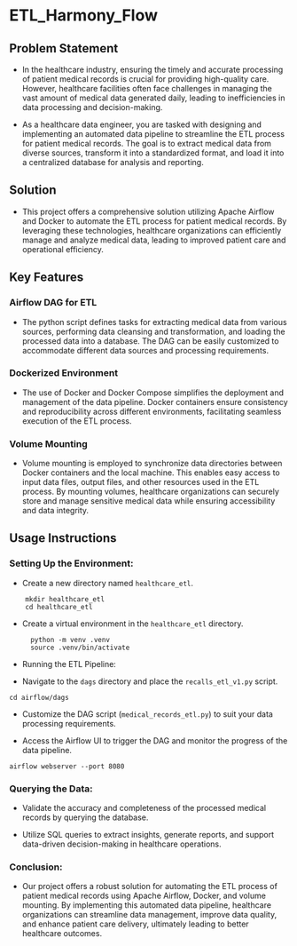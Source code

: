 # ETL_Harmony_Flow

## Problem Statement

+ In the healthcare industry, ensuring the timely and accurate processing of patient medical records is crucial for 
  providing high-quality care. However, healthcare facilities often face challenges in managing the vast amount of medical data generated daily, leading to inefficiencies in data processing and decision-making.

+ As a healthcare data engineer, you are tasked with designing and implementing an automated data pipeline to 
  streamline the ETL process for patient medical records. The goal is to extract medical data from diverse sources, transform it into a standardized format, and load it into a centralized database for analysis and reporting.

## Solution

+ This project offers a comprehensive solution utilizing Apache Airflow and Docker to automate the ETL process for 
  patient medical records. By leveraging these technologies, healthcare organizations can efficiently manage and analyze medical data, leading to improved patient care and operational efficiency.

## Key Features

### Airflow DAG for ETL

+ The python script defines tasks for extracting medical data from various sources, performing data cleansing and 
  transformation, and loading the processed data into a database. The DAG can be easily customized to accommodate different data sources and processing requirements.

### Dockerized Environment

+ The use of Docker and Docker Compose simplifies the deployment and management of the data pipeline. Docker 
  containers ensure consistency and reproducibility across different environments, facilitating seamless execution of the ETL process.

### Volume Mounting

+ Volume mounting is employed to synchronize data directories between Docker containers and the local machine. This 
  enables easy access to input data files, output files, and other resources used in the ETL process. By mounting volumes, healthcare organizations can securely store and manage sensitive medical data while ensuring accessibility and data integrity.

## Usage Instructions

### Setting Up the Environment:

+ Create a new directory named `healthcare_etl`.

```
    mkdir healthcare_etl
    cd healthcare_etl
```
+ Create a virtual environment in the `healthcare_etl` directory.

  ```
    python -m venv .venv
    source .venv/bin/activate
  ```
+ Running the ETL Pipeline:
+ Navigate to the `dags` directory and place the `recalls_etl_v1.py` script.

 ```
cd airflow/dags
 ```

+ Customize the DAG script (`medical_records_etl.py`) to suit your data processing requirements.

+ Access the Airflow UI to trigger the DAG and monitor the progress of the data pipeline.

```
airflow webserver --port 8080
```

### Querying the Data:

+ Validate the accuracy and completeness of the processed medical records by querying the database.
    
+ Utilize SQL queries to extract insights, generate reports, and support data-driven decision-making in healthcare 
  operations.

### Conclusion:

+ Our project offers a robust solution for automating the ETL process of patient medical records using Apache 
  Airflow, Docker, and volume mounting. By implementing this automated data pipeline, healthcare organizations can streamline data management, improve data quality, and enhance patient care delivery, ultimately leading to better healthcare outcomes.







